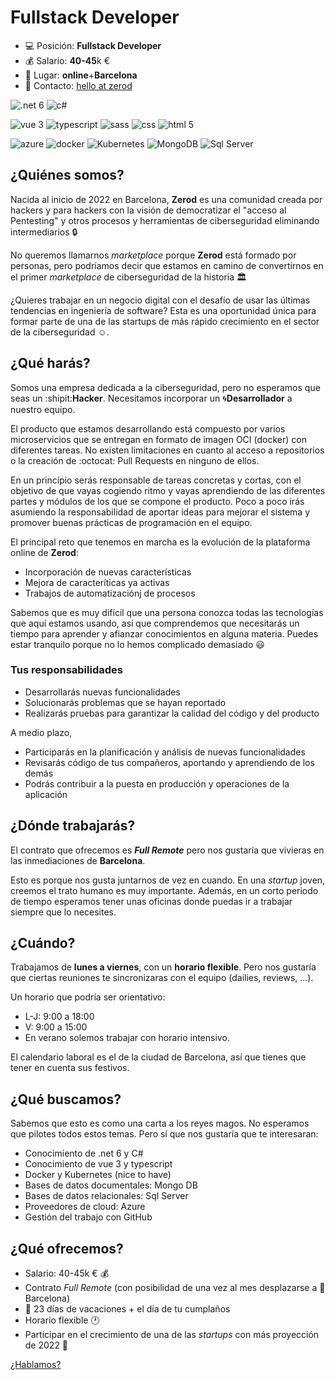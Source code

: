 # Fullstack Developer

- :computer: Posición: **Fullstack Developer**
- :moneybag: Salario: **40-45**k €
- :office: Lugar: **online**+**Barcelona**
- :email: Contacto: [hello at zerod](mailto:hello@zerod.io)

![.net 6](https://img.shields.io/badge/.NET-6-5C2D91?style=for-the-badge&logo=.net&logoColor=white)
![c#](https://img.shields.io/badge/C%23-239120?style=for-the-badge&logo=c-sharp&logoColor=white)

![vue 3](https://img.shields.io/badge/Vue.js-3-35495E?style=for-the-badge&logo=vue.js&logoColor=4FC08D)
![typescript](https://img.shields.io/badge/TypeScript-007ACC?style=for-the-badge&logo=typescript&logoColor=white)
![sass](https://img.shields.io/badge/Sass-CC6699?style=for-the-badge&logo=sass&logoColor=white)
![css](https://img.shields.io/badge/CSS-239120?&style=for-the-badge&logo=css3&logoColor=white)
![html 5](https://img.shields.io/badge/HTML5-E34F26?style=for-the-badge&logo=html5&logoColor=white)

![azure](https://img.shields.io/badge/Microsoft_Azure-0089D6?style=for-the-badge&logo=microsoft-azure&logoColor=white)
![docker](https://img.shields.io/badge/docker-3776AB?style=for-the-badge&logo=docker&logoColor=white)
![Kubernetes](https://img.shields.io/badge/Kubernetes-0095D5?&style=for-the-badge&logo=kubernetes&logoColor=white)
![MongoDB](https://img.shields.io/badge/MongoDB-4EA94B?style=for-the-badge&logo=mongodb&logoColor=white)
![Sql Server](https://img.shields.io/badge/Microsoft%20SQL%20Server-CC2927?style=for-the-badge&logo=microsoft%20sql%20server&logoColor=white)

## ¿Quiénes somos?

Nacida al inicio de 2022 en Barcelona, **Zerod** es una comunidad creada por hackers y para hackers con la visión de democratizar el "acceso al Pentesting" y otros procesos y herramientas de ciberseguridad eliminando intermediarios 🔒

No queremos llamarnos *marketplace* porque **Zerod** está formado por personas, pero podríamos decir que estamos en camino de convertirnos en el primer *marketplace* de ciberseguridad de la historia 🏛️

¿Quieres trabajar en un negocio digital con el desafío de usar las últimas tendencias en ingeniería de software? Esta es una oportunidad única para formar parte de una de las startups de más rápido crecimiento en el sector de la ciberseguridad ☺.

## ¿Qué harás? 

Somos una empresa dedicada a la ciberseguridad, pero no esperamos que seas un :shipit:**Hacker**. Necesitamos incorporar un :cyclone:**Desarrollador** a nuestro equipo.

El producto que estamos desarrollando está compuesto por varios microservicios que se entregan en formato de imagen OCI (docker) con diferentes tareas. No existen limitaciones en cuanto al acceso a repositorios o la creación de :octocat: Pull Requests en ninguno de ellos.

En un principio serás responsable de tareas concretas y cortas, con el objetivo de que vayas cogiendo ritmo y vayas aprendiendo de las diferentes partes y módulos de los que se compone el producto. 
Poco a poco irás asumiendo la responsabilidad de aportar ideas para mejorar el sistema y promover buenas prácticas de programación en el equipo.

El principal reto que tenemos en marcha es la evolución de la plataforma online de **Zerod**: 

- Incorporación de nuevas características
- Mejora de caracteríticas ya activas
- Trabajos de automatizaciónj de procesos

Sabemos que es muy difícil que una persona conozca todas las tecnologías que aquí estamos usando, así que comprendemos que necesitarás un tiempo para aprender y afianzar conocimientos en alguna materia. Puedes estar tranquilo porque no lo hemos complicado demasiado :smiley:

### Tus responsabilidades

- Desarrollarás nuevas funcionalidades
- Solucionarás problemas que se hayan reportado
- Realizarás pruebas para garantizar la calidad del código y del producto

A medio plazo, 
- Participarás en la planificación y análisis de nuevas funcionalidades
- Revisarás código de tus compañeros, aportando y aprendiendo de los demás
- Podrás contribuir a la puesta en producción y operaciones de la aplicación

## ¿Dónde trabajarás?

El contrato que ofrecemos es **_Full Remote_** pero nos gustaría que vivieras en las inmediaciones de **Barcelona**. 

Esto es porque nos gusta juntarnos de vez en cuando. En una *startup* joven, creemos el trato humano es muy importante. Además, en un corto periodo de tiempo esperamos tener unas oficinas donde puedas ir a trabajar siempre que lo necesites.

## ¿Cuándo?

Trabajamos de **lunes a viernes**, con un **horario flexible**. Pero nos gustaría que ciertas reuniones te sincronizaras con el equipo (dailies, reviews, ...).

Un horario que podría ser orientativo: 
- L-J: 9:00 a 18:00 
- V: 9:00 a 15:00
- En verano solemos trabajar con horario intensivo.

El calendario laboral es el de la ciudad de Barcelona, así que tienes que tener en cuenta sus festivos.

## ¿Qué buscamos?

Sabemos que esto es como una carta a los reyes magos. No esperamos que pilotes todos estos temas. Pero sí que nos gustaría que te interesaran:

- Conocimiento de .net 6 y C#
- Conocimiento de vue 3 y typescript
- Docker y Kubernetes (nice to have)
- Bases de datos documentales: Mongo DB
- Bases de datos relacionales: Sql Server
- Proveedores de cloud: Azure
- Gestión del trabajo con GitHub

## ¿Qué ofrecemos?

- Salario: 40-45k € :moneybag:
- Contrato *Full Remote* (con posibilidad de una vez al mes desplazarse a :office: Barcelona)
- :calendar: 23 días de vacaciones + el día de tu cumplaños
- Horario flexible :clock1:
- Participar en el crecimiento de una de las *startups* con más proyección de 2022 :rocket:

[¿Hablamos?](mailto:hello@zerod.io)
